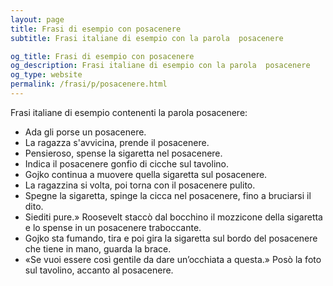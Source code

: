 ```yaml
---
layout: page
title: Frasi di esempio con posacenere 
subtitle: Frasi italiane di esempio con la parola  posacenere

og_title: Frasi di esempio con posacenere 
og_description: Frasi italiane di esempio con la parola  posacenere
og_type: website
permalink: /frasi/p/posacenere.html
---
```


Frasi italiane di esempio contenenti la parola posacenere:


- Ada gli porse un posacenere.
- La ragazza s'avvicina, prende il posacenere.
- Pensieroso, spense la sigaretta nel posacenere.
- Indica il posacenere gonfio di cicche sul tavolino.
- Gojko continua a muovere quella sigaretta sul posacenere.
- La ragazzina si volta, poi torna con il posacenere pulito.
- Spegne la sigaretta, spinge la cicca nel posacenere, fino a bruciarsi il dito.
- Siediti pure.» Roosevelt staccò dal bocchino il mozzicone della sigaretta e lo spense in un posacenere traboccante.
- Gojko sta fumando, tira e poi gira la sigaretta sul bordo del posacenere che tiene in mano, guarda la brace.
- «Se vuoi essere così gentile da dare un’occhiata a questa.» Posò la foto sul tavolino, accanto al posacenere.
